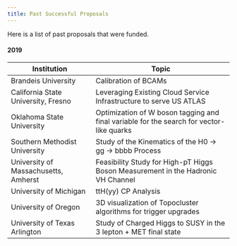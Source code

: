 ```yaml
---
title: Past Successful Proposals
---
```


Here is a list of past proposals that were funded.

#### 2019

| Institution | Topic | 
|-------|--------|
| Brandeis University | Calibration of BCAMs | 
| California State University, Fresno | Leveraging Existing Cloud Service Infrastructure to serve US ATLAS | 
| Oklahoma State University | Optimization of W boson tagging and final variable for the search for vector-like quarks |
| Southern Methodist University | Study of the Kinematics of the H0 -> gg -> bbbb Process |
| University of Massachusetts, Amherst | Feasibility Study for High-pT Higgs Boson Measurement in the Hadronic VH Channel |
| University of Michigan | ttH(yy) CP Analysis | 
| University of Oregon | 3D visualization of Topocluster algorithms for trigger upgrades | 
| University of Texas Arlington | Study of Charged Higgs to SUSY in the 3 lepton + MET final state | 
